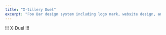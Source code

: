 ```yaml
---
title: "X-tillery Duel"
excerpt: "Foo Bar design system including logo mark, website design, and branding applications."
---
```


!!! X-Duel !!!

<div id="wmsx" style="text-align: center; margin: 20px auto 0;">
    <div id="wmsx-screen" style="box-shadow: 2px 2px 10px rgba(0, 0, 0, .7);"></div>
</div>

<script src="{{ base.url | prepend: site.url }}/assets/js/wmsx.js">
    WMSX.DISK="{{ base.url | prepend: site.url }}/assets/js/xduel256.dsk";
</script>